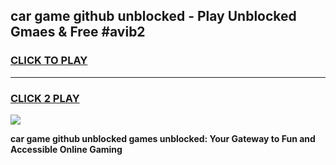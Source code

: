
## car game github unblocked - Play Unblocked Gmaes & Free #avib2
<h3>
<a href="https://news.freeplayer.one?title=car_game_github_unblocked&ref=03M">CLICK TO PLAY</a></h3>
<hr>

<h3>
<a href="https://news.freeplayer.one?title=car_game_github_unblocked&ref=03M">CLICK 2 PLAY</a>
  
</h3>

<a href="https://news.freeplayer.one?title=car_game_github_unblocked&ref=03M"><img src="https://clearcache.store/games.png"></a>


**car game github unblocked games unblocked: Your Gateway to Fun and Accessible Online Gaming**
